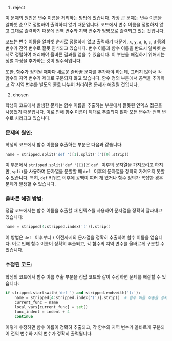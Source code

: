 1. reject

이 문제의 원인은 변수 이름을 처리하는 방법에 있습니다. 가장 큰 문제는 변수 이름을 알파벳 순으로 정렬하여 출력하지 않기 때문입니다. 코드에서 변수 이름을 정렬하지 않고 그대로 출력하기 때문에 전역 변수와 지역 변수가 엉망으로 출력되고 있는 것입니다. 

코드는 변수 이름을 알파벳 순서로 정렬하지 않고 출력하기 때문에, `x`, `y`, `a`, `b`, `c`, `d` 등의 변수가 전역 변수로 잘못 인식되고 있습니다. 변수 이름과 함수 이름을 반드시 알파벳 순서로 정렬하여 처리해야 올바른 결과를 얻을 수 있습니다. 이 부분을 해결하기 위해서는 정렬 과정을 추가하는 것이 필수적입니다.

또한, 함수가 정의될 때마다 새로운 줄바꿈 문자를 추가해야 하는데, 그러지 않아서 각 함수의 지역 변수가 제대로 구분되지 않고 있습니다. 함수 정의 부분에서 공백을 추가하고 각 지역 변수를 별도의 줄로 나누어 처리하면 문제가 해결될 것입니다.

2. chosen

학생의 코드에서 발생한 문제는 함수 이름을 추출하는 부분에서 잘못된 인덱스 접근을 사용했기 때문입니다. 이로 인해 함수 이름이 제대로 추출되지 않아 모든 변수가 전역 변수로 처리되고 있습니다. 

### 문제의 원인:
학생의 코드에서 함수 이름을 추출하는 부분은 다음과 같습니다:
```python
name = stripped.split('def ')[1].split('(')[0].strip()
```
이 부분에서 `stripped.split('def ')[1]`은 `def ` 이후의 문자열을 가져오려고 하지만, `split`을 사용하여 문자열을 분할할 때 `def ` 이후의 문자열을 정확히 가져오지 못할 수 있습니다. 특히, `def` 키워드 이후에 공백이 여러 개 있거나 함수 정의가 복잡한 경우 문제가 발생할 수 있습니다.

### 올바른 해결 방법:
정답 코드에서는 함수 이름을 추출할 때 인덱스를 사용하여 문자열을 정확히 잘라내고 있습니다:
```python
name = stripped[4:stripped.index('(')].strip()
```
이 방법은 `def ` 이후부터 `(` 이전까지의 문자열을 정확히 추출하여 함수 이름을 얻습니다. 이로 인해 함수 이름이 정확히 추출되고, 각 함수의 지역 변수를 올바르게 구분할 수 있습니다.

### 수정된 코드:
학생의 코드에서 함수 이름 추출 부분을 정답 코드와 같이 수정하면 문제를 해결할 수 있습니다:
```python
if stripped.startswith('def ') and stripped.endswith('):'):
    name = stripped[4:stripped.index('(')].strip()  # 함수 이름 추출을 정확히 수행
    current_func = name
    local_vars[current_func] = set()
    func_indent = indent + 4
    continue
```

이렇게 수정하면 함수 이름이 정확히 추출되고, 각 함수의 지역 변수가 올바르게 구분되어 전역 변수와 지역 변수가 정확히 출력됩니다.
